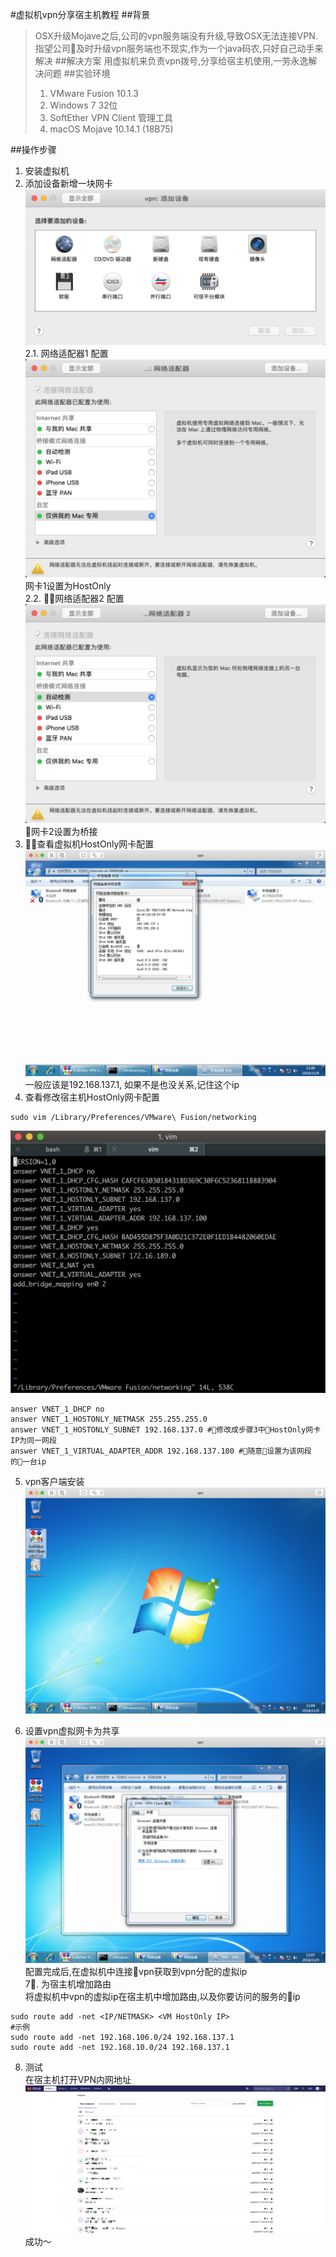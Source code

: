 #虚拟机vpn分享宿主机教程
##背景
>OSX升级Mojave之后,公司的vpn服务端没有升级,导致OSX无法连接VPN.
>指望公司及时升级vpn服务端也不现实,作为一个java码农,只好自己动手来解决
##解决方案
>用虚拟机来负责vpn拨号,分享给宿主机使用,一劳永逸解决问题
##实验环境
> 1. VMware Fusion 10.1.3
> 2. Windows 7 32位
> 3. SoftEther VPN Client 管理工具
> 4. macOS Mojave 10.14.1 (18B75)

##操作步骤
1. 安装虚拟机  
2. 添加设备新增一块网卡  
![新增网卡](./resources/addNet.png)
2.1. 网络适配器1 配置  
![网卡1配置](./resources/net1.png)
网卡1设置为HostOnly  
2.2. 网络适配器2 配置  
![网卡2配置](./resources/net2.png)
网卡2设置为桥接  
3. 查看虚拟机HostOnly网卡配置  
![网卡2配置](./resources/vmNetWorkConfig.png)  
一般应该是192.168.137.1, 如果不是也没关系,记住这个ip  
4. 查看修改宿主机HostOnly网卡配置  
```shell
sudo vim /Library/Preferences/VMware\ Fusion/networking
```  
![主机HostOnly网卡配置](./resources/hostNetConfig.png)  
 ```shell
 answer VNET_1_DHCP no
 answer VNET_1_HOSTONLY_NETMASK 255.255.255.0
 answer VNET_1_HOSTONLY_SUBNET 192.168.137.0 #修改成步骤3中HostOnly网卡IP为同一网段
 answer VNET_1_VIRTUAL_ADAPTER_ADDR 192.168.137.100 #随意设置为该网段的一台ip
 ```

 5. vpn客户端安装
 ![VPN安装](./resources/vmvpn.png)

 6. 设置vpn虚拟网卡为共享  
 ![VPN配置](./resources/vmvpnConfig.png)  
 配置完成后,在虚拟机中连接vpn获取到vpn分配的虚拟ip  
 7. 为宿主机增加路由  
 将虚拟机中vpn的虚拟ip在宿主机中增加路由,以及你要访问的服务的ip
 ```shell
 sudo route add -net <IP/NETMASK> <VM HostOnly IP>
 #示例
 sudo route add -net 192.168.106.0/24 192.168.137.1
 sudo route add -net 192.168.10.0/24 192.168.137.1
 ```
 8. 测试  
 在宿主机打开VPN内网地址
 ![VPN配置](./resources/result.png)
 成功～
